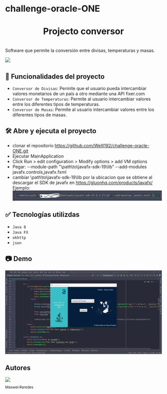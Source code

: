 # challenge-oracle-ONE
<h1 align="center">Projecto conversor</h1>
<br>
Software que permite la conversión entre divisas, temperaturas y masas.
<br>
<p align="left">
   <img src="https://img.shields.io/badge/STATUS-CULMINADO-blue">
</p>

## 🚀 Funcionalidades del proyecto

- `Conversor de Divisas`: Permite que el usuario pueda intercambiar valores monetarios de un país a otro mediante una API fixer.com
- `Conversor de Temperaturas`: Permite al usuario intercambiar valores entre los diferentes tipos de temperaturas.
- `Conversor de Masas`: Permite al usuario intercambiar valores entre los diferentes tipos de masas.

## 🛠️ Abre y ejecuta el proyecto
- clonar el repositorio https://github.com/Welll192/challenge-oracle-ONE.git
- Ejecutar MainApplication
- Click Run > edit configuration > Modify options > add VM options
- Pegar: --module-path "\path\to\javafx-sdk-19\lib" --add-modules javafx.controls,javafx.fxml
- cambiar \path\to\javafx-sdk-19\lib por la ubicacion que se obtiene al descargar el SDK de javafx en https://gluonhq.com/products/javafx/
<br> Ejemplo:
![img.png](img.png)
## ✅ Tecnologías utilizdas
- `Java 8`
- `Java FX`
- `okhttp`
- `json`

## 📷 Demo

![demo](demochallenge.gif)

## Autores
[<img src="https://avatars.githubusercontent.com/Welll192" width=115><br><sub>Maxwel Paredes</sub>](https://github.com/Welll192)